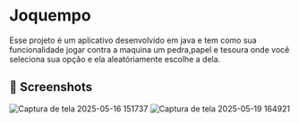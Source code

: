 # Joquempo
Esse projeto é um aplicativo desenvolvido em java e tem como sua funcionalidade jogar contra a maquina um pedra,papel e tesoura onde você seleciona sua opção e ela aleatóriamente escolhe a dela.

## :camera_flash: Screenshots
<!-- You can add more screenshots here if you like -->

![Captura de tela 2025-05-16 151737](https://github.com/user-attachments/assets/225b3a46-39bc-4ea2-a46f-e54bbc793585)
![Captura de tela 2025-05-19 164921](https://github.com/user-attachments/assets/92e6a93a-88c9-457f-ae9c-b140734877ba)

